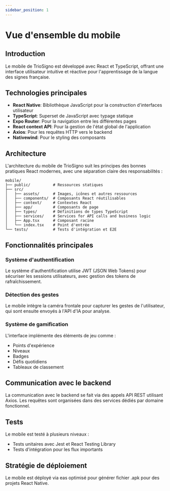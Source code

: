 ```yaml
---
sidebar_position: 1
---
```


# Vue d'ensemble du mobile

## Introduction

Le mobile de TrioSigno est développé avec React et TypeScript, offrant une interface utilisateur intuitive et réactive pour l'apprentissage de la langue des signes française.

## Technologies principales

- **React Native**: Bibliothèque JavaScript pour la construction d'interfaces utilisateur
- **TypeScript**: Superset de JavaScript avec typage statique
- **Expo Router**: Pour la navigation entre les différentes pages
- **React context API**: Pour la gestion de l'état global de l'application
- **Axios**: Pour les requêtes HTTP vers le backend
- **Nativewind**: Pour le styling des composants

## Architecture

L'architecture du mobile de TrioSigno suit les principes des bonnes pratiques React modernes, avec une séparation claire des responsabilités :

```
mobile/
├── public/          # Ressources statiques
├── src/
│   ├── assets/      # Images, icônes et autres ressources
│   ├── components/  # Composants React réutilisables
│   ├── context/     # Contextes React
│   ├── app/         # Composants de page
│   ├── types/       # Définitions de types TypeScript
│   ├── services/    # Services for API calls and business logic
│   ├── App.tsx      # Composant racine
│   └── index.tsx    # Point d'entrée
└── tests/           # Tests d'intégration et E2E
```

## Fonctionnalités principales

### Système d'authentification

Le système d'authentification utilise JWT (JSON Web Tokens) pour sécuriser les sessions utilisateurs, avec gestion des tokens de rafraîchissement.

### Détection des gestes

Le mobile intègre la caméra frontale pour capturer les gestes de l'utilisateur, qui sont ensuite envoyés à l'API d'IA pour analyse.

### Système de gamification

L'interface implémente des éléments de jeu comme :

- Points d'expérience
- Niveaux
- Badges
- Défis quotidiens
- Tableaux de classement

## Communication avec le backend

La communication avec le backend se fait via des appels API REST utilisant Axios. Les requêtes sont organisées dans des services dédiés par domaine fonctionnel.

## Tests

Le mobile est testé à plusieurs niveaux :

- Tests unitaires avec Jest et React Testing Library
- Tests d'intégration pour les flux importants

## Stratégie de déploiement

Le mobile est déployé via eas optimisé pour générer fichier .apk pour des projets React Native.
